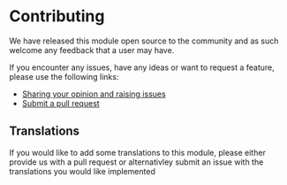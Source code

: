# Contributing

We have released this module open source to the community and as such welcome
any feedback that a user may have.

If you encounter any issues, have any ideas or want to request a feature, please
use the following links:

 * [Sharing your opinion and raising issues](https://github.com/i-lateral/silverstripe-stripe-forms/issues)
 * [Submit a pull request](https://github.com/i-lateral/silverstripe-stripe-forms/pulls)

## Translations

If you would like to add some translations to this module, please either provide
us with a pull request or alternativley submit an issue with the translations you
would like implemented
